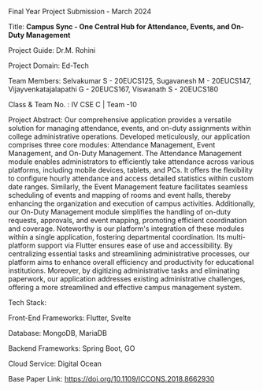 Final Year Project Submission - March 2024

Title: <b>Campus Sync - One Central Hub for Attendance, Events, and On-Duty Management</b>

Project Guide: Dr.M. Rohini

Project Domain: Ed-Tech

Team Members:
Selvakumar S - 20EUCS125,
Sugavanesh M - 20EUCS147,
Vijayvenkatajalapathi G - 20EUCS167,
Viswanath S - 20EUCS180

Class & Team No. : IV CSE C | Team -10

Project Abstract:
Our comprehensive application provides a versatile solution for managing attendance, events, and on-duty assignments within college administrative operations. Developed meticulously, our application comprises three core modules: Attendance Management, Event Management, and On-Duty Management. The Attendance Management module enables administrators to efficiently take attendance across various platforms, including mobile devices, tablets, and PCs. It offers the flexibility to configure hourly attendance and access detailed statistics within custom date ranges. Similarly, the Event Management feature facilitates seamless scheduling of events and mapping of rooms and event halls, thereby enhancing the organization and execution of campus activities. Additionally, our On-Duty Management module simplifies the handling of on-duty requests, approvals, and event mapping, promoting efficient coordination and coverage. Noteworthy is our platform's integration of these modules within a single application, fostering departmental coordination. Its multi-platform support via Flutter ensures ease of use and accessibility. By centralizing essential tasks and streamlining administrative processes, our platform aims to enhance overall efficiency and productivity for educational institutions. Moreover, by digitizing administrative tasks and eliminating paperwork, our application addresses existing administrative challenges, offering a more streamlined and effective campus management system.

Tech Stack:

Front-End Frameworks:
Flutter,
Svelte

Database:
MongoDB,
MariaDB

Backend Frameworks:
Spring Boot,
GO

Cloud Service: Digital Ocean

Base Paper Link: https://doi.org/10.1109/ICCONS.2018.8662930
